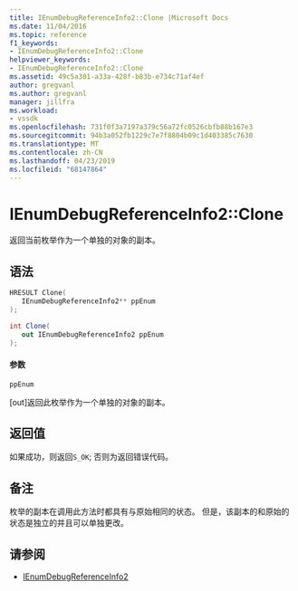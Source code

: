 ```yaml
---
title: IEnumDebugReferenceInfo2::Clone |Microsoft Docs
ms.date: 11/04/2016
ms.topic: reference
f1_keywords:
- IEnumDebugReferenceInfo2::Clone
helpviewer_keywords:
- IEnumDebugReferenceInfo2::Clone
ms.assetid: 49c5a301-a33a-428f-b83b-e734c71af4ef
author: gregvanl
ms.author: gregvanl
manager: jillfra
ms.workload:
- vssdk
ms.openlocfilehash: 731f0f3a7197a379c56a72fc0526cbfb88b167e3
ms.sourcegitcommit: 94b3a052fb1229c7e7f8804b09c1d403385c7630
ms.translationtype: MT
ms.contentlocale: zh-CN
ms.lasthandoff: 04/23/2019
ms.locfileid: "68147864"
---
```

# <a name="ienumdebugreferenceinfo2clone"></a>IEnumDebugReferenceInfo2::Clone
返回当前枚举作为一个单独的对象的副本。

## <a name="syntax"></a>语法

```cpp
HRESULT Clone(
   IEnumDebugReferenceInfo2** ppEnum
);
```

```csharp
int Clone(
   out IEnumDebugReferenceInfo2 ppEnum
);
```

#### <a name="parameters"></a>参数
 `ppEnum`

 [out]返回此枚举作为一个单独的对象的副本。

## <a name="return-value"></a>返回值
 如果成功，则返回`S_OK`; 否则为返回错误代码。

## <a name="remarks"></a>备注
 枚举的副本在调用此方法时都具有与原始相同的状态。 但是，该副本的和原始的状态是独立的并且可以单独更改。

## <a name="see-also"></a>请参阅
- [IEnumDebugReferenceInfo2](../../../extensibility/debugger/reference/ienumdebugreferenceinfo2.md)